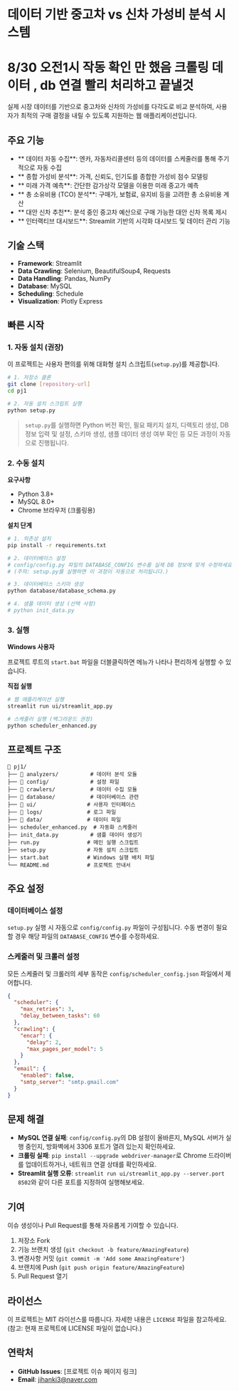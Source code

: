 # 데이터 기반 중고차 vs 신차 가성비 분석 시스템

# 8/30 오전1시 작동 확인 만 했음 크롤링 데이터 , db 연결 빨리 처리하고 끝낼것

실제 시장 데이터를 기반으로 중고차와 신차의 가성비를 다각도로 비교 분석하여, 사용자가 최적의 구매 결정을 내릴 수 있도록 지원하는 웹 애플리케이션입니다.

##  주요 기능

- ** 데이터 자동 수집**: 엔카, 자동차리콜센터 등의 데이터를 스케줄러를 통해 주기적으로 자동 수집
- ** 종합 가성비 분석**: 가격, 신뢰도, 인기도를 종합한 가성비 점수 모델링
- ** 미래 가격 예측**: 간단한 감가상각 모델을 이용한 미래 중고가 예측
- ** 총 소유비용 (TCO) 분석**: 구매가, 보험료, 유지비 등을 고려한 총 소유비용 계산
- ** 대안 신차 추천**: 분석 중인 중고차 예산으로 구매 가능한 대안 신차 목록 제시
- ** 인터랙티브 대시보드**: Streamlit 기반의 시각화 대시보드 및 데이터 관리 기능

##  기술 스택

- **Framework**: Streamlit
- **Data Crawling**: Selenium, BeautifulSoup4, Requests
- **Data Handling**: Pandas, NumPy
- **Database**: MySQL
- **Scheduling**: Schedule
- **Visualization**: Plotly Express

##  빠른 시작

### 1. 자동 설치 (권장)

이 프로젝트는 사용자 편의를 위해 대화형 설치 스크립트(`setup.py`)를 제공합니다.

```bash
# 1. 저장소 클론
git clone [repository-url]
cd pj1

# 2. 자동 설치 스크립트 실행
python setup.py
```

> `setup.py`를 실행하면 Python 버전 확인, 필요 패키지 설치, 디렉토리 생성, DB 정보 입력 및 설정, 스키마 생성, 샘플 데이터 생성 여부 확인 등 모든 과정이 자동으로 진행됩니다.

### 2. 수동 설치

**요구사항**
- Python 3.8+
- MySQL 8.0+
- Chrome 브라우저 (크롤링용)

**설치 단계**

```bash
# 1. 의존성 설치
pip install -r requirements.txt

# 2. 데이터베이스 설정
# config/config.py 파일의 DATABASE_CONFIG 변수를 실제 DB 정보에 맞게 수정하세요.
# (주의: setup.py를 실행하면 이 과정이 자동으로 처리됩니다.)

# 3. 데이터베이스 스키마 생성
python database/database_schema.py

# 4. 샘플 데이터 생성 (선택 사항)
# python init_data.py
```

### 3. 실행

**Windows 사용자**

프로젝트 루트의 `start.bat` 파일을 더블클릭하면 메뉴가 나타나 편리하게 실행할 수 있습니다.

**직접 실행**

```bash
# 웹 애플리케이션 실행
streamlit run ui/streamlit_app.py

# 스케줄러 실행 (백그라운드 권장)
python scheduler_enhanced.py
```

##  프로젝트 구조

```
📁 pj1/
├── 📂 analyzers/          # 데이터 분석 모듈
├── 📂 config/             # 설정 파일
├── 📂 crawlers/           # 데이터 수집 모듈
├── 📂 database/           # 데이터베이스 관련
├── 📂 ui/                # 사용자 인터페이스
├── 📂 logs/              # 로그 파일
├── 📂 data/              # 데이터 파일
├── scheduler_enhanced.py  # 자동화 스케줄러
├── init_data.py          # 샘플 데이터 생성기
├── run.py               # 메인 실행 스크립트
├── setup.py             # 자동 설치 스크립트
├── start.bat            # Windows 실행 배치 파일
└── README.md            # 프로젝트 안내서
```

##  주요 설정

### 데이터베이스 설정

`setup.py` 실행 시 자동으로 `config/config.py` 파일이 구성됩니다. 수동 변경이 필요할 경우 해당 파일의 `DATABASE_CONFIG` 변수를 수정하세요.

### 스케줄러 및 크롤러 설정

모든 스케줄러 및 크롤러의 세부 동작은 `config/scheduler_config.json` 파일에서 제어합니다.

```json
{
  "scheduler": {
    "max_retries": 3,
    "delay_between_tasks": 60
  },
  "crawling": {
    "encar": {
      "delay": 2,
      "max_pages_per_model": 5
    }
  },
  "email": {
    "enabled": false,
    "smtp_server": "smtp.gmail.com"
  }
}
```

##  문제 해결

- **MySQL 연결 실패**: `config/config.py`의 DB 설정이 올바른지, MySQL 서버가 실행 중인지, 방화벽에서 3306 포트가 열려 있는지 확인하세요.
- **크롤링 실패**: `pip install --upgrade webdriver-manager`로 Chrome 드라이버를 업데이트하거나, 네트워크 연결 상태를 확인하세요.
- **Streamlit 실행 오류**: `streamlit run ui/streamlit_app.py --server.port 8502`와 같이 다른 포트를 지정하여 실행해보세요.

##  기여

이슈 생성이나 Pull Request를 통해 자유롭게 기여할 수 있습니다.

1. 저장소 Fork
2. 기능 브랜치 생성 (`git checkout -b feature/AmazingFeature`)
3. 변경사항 커밋 (`git commit -m 'Add some AmazingFeature'`)
4. 브랜치에 Push (`git push origin feature/AmazingFeature`)
5. Pull Request 열기

##  라이선스

이 프로젝트는 MIT 라이선스를 따릅니다. 자세한 내용은 `LICENSE` 파일을 참고하세요. (참고: 현재 프로젝트에 LICENSE 파일이 없습니다.)

##  연락처

- **GitHub Issues**: [프로젝트 이슈 페이지 링크]
- **Email**: jihanki3@naver.com
